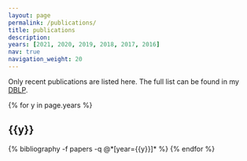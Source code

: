 ```yaml
---
layout: page
permalink: /publications/
title: publications
description: 
years: [2021, 2020, 2019, 2018, 2017, 2016]
nav: true
navigation_weight: 20
---
```


Only recent publications are listed here. The full list can be found in my [DBLP](https://dblp.org/pid/154/4313.html).

<div class="publications">

{% for y in page.years %}
  <h2 class="year">{{y}}</h2>
  {% bibliography -f papers -q @*[year={{y}}]* %}
{% endfor %}

</div>